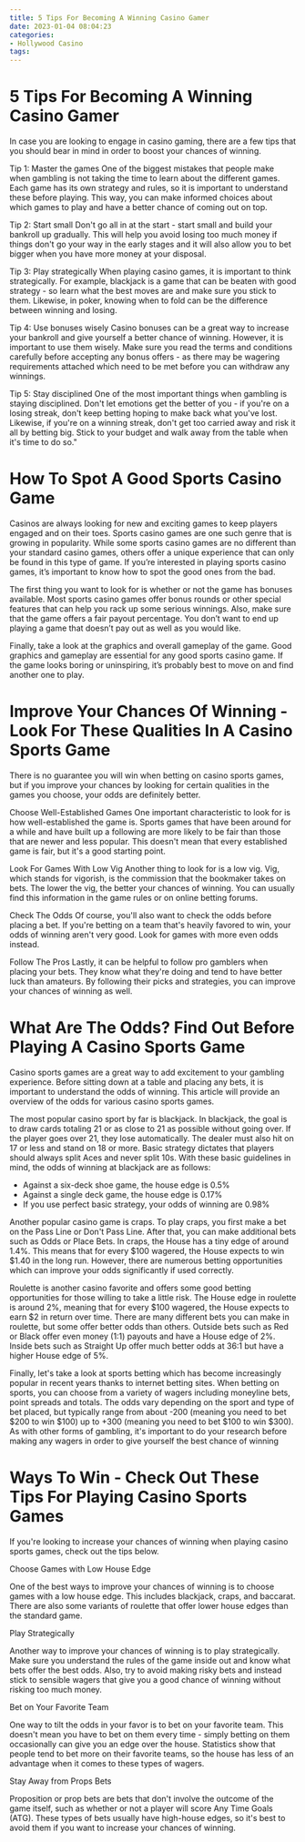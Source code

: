 ```yaml
---
title: 5 Tips For Becoming A Winning Casino Gamer 
date: 2023-01-04 08:04:23
categories:
- Hollywood Casino
tags:
---
```



#  5 Tips For Becoming A Winning Casino Gamer 

In case you are looking to engage in casino gaming, there are a few tips that you should bear in mind in order to boost your chances of winning.

Tip 1: Master the games 
One of the biggest mistakes that people make when gambling is not taking the time to learn about the different games. Each game has its own strategy and rules, so it is important to understand these before playing. This way, you can make informed choices about which games to play and have a better chance of coming out on top.

Tip 2: Start small 
Don't go all in at the start - start small and build your bankroll up gradually. This will help you avoid losing too much money if things don't go your way in the early stages and it will also allow you to bet bigger when you have more money at your disposal.

Tip 3: Play strategically 
When playing casino games, it is important to think strategically. For example, blackjack is a game that can be beaten with good strategy - so learn what the best moves are and make sure you stick to them. Likewise, in poker, knowing when to fold can be the difference between winning and losing.

Tip 4: Use bonuses wisely 
Casino bonuses can be a great way to increase your bankroll and give yourself a better chance of winning. However, it is important to use them wisely. Make sure you read the terms and conditions carefully before accepting any bonus offers - as there may be wagering requirements attached which need to be met before you can withdraw any winnings.

Tip 5: Stay disciplined 
One of the most important things when gambling is staying disciplined. Don't let emotions get the better of you - if you're on a losing streak, don't keep betting hoping to make back what you've lost. Likewise, if you're on a winning streak, don't get too carried away and risk it all by betting big. Stick to your budget and walk away from the table when it's time to do so."

#  How To Spot A Good Sports Casino Game 

Casinos are always looking for new and exciting games to keep players engaged and on their toes. Sports casino games are one such genre that is growing in popularity. While some sports casino games are no different than your standard casino games, others offer a unique experience that can only be found in this type of game. If you’re interested in playing sports casino games, it’s important to know how to spot the good ones from the bad.

The first thing you want to look for is whether or not the game has bonuses available. Most sports casino games offer bonus rounds or other special features that can help you rack up some serious winnings. Also, make sure that the game offers a fair payout percentage. You don’t want to end up playing a game that doesn’t pay out as well as you would like.

Finally, take a look at the graphics and overall gameplay of the game. Good graphics and gameplay are essential for any good sports casino game. If the game looks boring or uninspiring, it’s probably best to move on and find another one to play.

#  Improve Your Chances Of Winning - Look For These Qualities In A Casino Sports Game 

There is no guarantee you will win when betting on casino sports games, but if you improve your chances by looking for certain qualities in the games you choose, your odds are definitely better.

Choose Well-Established Games 
One important characteristic to look for is how well-established the game is. Sports games that have been around for a while and have built up a following are more likely to be fair than those that are newer and less popular. This doesn't mean that every established game is fair, but it's a good starting point.

Look For Games With Low Vig 
Another thing to look for is a low vig. Vig, which stands for vigorish, is the commission that the bookmaker takes on bets. The lower the vig, the better your chances of winning. You can usually find this information in the game rules or on online betting forums.

Check The Odds 
Of course, you'll also want to check the odds before placing a bet. If you're betting on a team that's heavily favored to win, your odds of winning aren't very good. Look for games with more even odds instead.

Follow The Pros 
Lastly, it can be helpful to follow pro gamblers when placing your bets. They know what they're doing and tend to have better luck than amateurs. By following their picks and strategies, you can improve your chances of winning as well.

#  What Are The Odds? Find Out Before Playing A Casino Sports Game 

Casino sports games are a great way to add excitement to your gambling experience. Before sitting down at a table and placing any bets, it is important to understand the odds of winning. This article will provide an overview of the odds for various casino sports games.

The most popular casino sport by far is blackjack. In blackjack, the goal is to draw cards totaling 21 or as close to 21 as possible without going over. If the player goes over 21, they lose automatically. The dealer must also hit on 17 or less and stand on 18 or more. Basic strategy dictates that players should always split Aces and never split 10s. With these basic guidelines in mind, the odds of winning at blackjack are as follows:

- Against a six-deck shoe game, the house edge is 0.5%
- Against a single deck game, the house edge is 0.17%
- If you use perfect basic strategy, your odds of winning are 0.98%

Another popular casino game is craps. To play craps, you first make a bet on the Pass Line or Don't Pass Line. After that, you can make additional bets such as Odds or Place Bets. In craps, the House has a tiny edge of around 1.4%. This means that for every $100 wagered, the House expects to win $1.40 in the long run. However, there are numerous betting opportunities which can improve your odds significantly if used correctly.

Roulette is another casino favorite and offers some good betting opportunities for those willing to take a little risk. The House edge in roulette is around 2%, meaning that for every $100 wagered, the House expects to earn $2 in return over time. There are many different bets you can make in roulette, but some offer better odds than others. Outside bets such as Red or Black offer even money (1:1) payouts and have a House edge of 2%. Inside bets such as Straight Up offer much better odds at 36:1 but have a higher House edge of 5%.

Finally, let's take a look at sports betting which has become increasingly popular in recent years thanks to internet betting sites. When betting on sports, you can choose from a variety of wagers including moneyline bets, point spreads and totals. The odds vary depending on the sport and type of bet placed, but typically range from about -200 (meaning you need to bet $200 to win $100) up to +300 (meaning you need to bet $100 to win $300). As with other forms of gambling, it's important to do your research before making any wagers in order to give yourself the best chance of winning

#  Ways To Win - Check Out These Tips For Playing Casino Sports Games

If you're looking to increase your chances of winning when playing casino sports games, check out the tips below.

Choose Games with Low House Edge

One of the best ways to improve your chances of winning is to choose games with a low house edge. This includes blackjack, craps, and baccarat. There are also some variants of roulette that offer lower house edges than the standard game.

Play Strategically

Another way to improve your chances of winning is to play strategically. Make sure you understand the rules of the game inside out and know what bets offer the best odds. Also, try to avoid making risky bets and instead stick to sensible wagers that give you a good chance of winning without risking too much money.

Bet on Your Favorite Team

One way to tilt the odds in your favor is to bet on your favorite team. This doesn't mean you have to bet on them every time - simply betting on them occasionally can give you an edge over the house. Statistics show that people tend to bet more on their favorite teams, so the house has less of an advantage when it comes to these types of wagers.

Stay Away from Props Bets

Proposition or prop bets are bets that don't involve the outcome of the game itself, such as whether or not a player will score Any Time Goals (ATG). These types of bets usually have high-house edges, so it's best to avoid them if you want to increase your chances of winning.